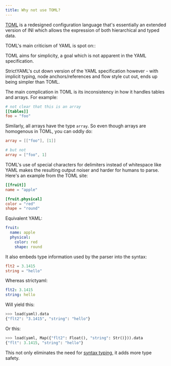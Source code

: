 ```yaml
---
title: Why not use TOML?
---
```


[TOML](https://github.com/toml-lang/toml) is a redesigned configuration language that's essentially an extended version of INI which
allows the expression of both hierarchical and typed data.

TOML's main criticism of YAML is spot on::

  TOML aims for simplicity, a goal which is not apparent in the YAML specification.

StrictYAML's cut down version of the YAML specification however - with implicit typing, node anchors/references and flow style cut out,
ends up being simpler than TOML.

The main complication in TOML is its inconsistency in how it handles tables and arrays. For example:

```toml
# not clear that this is an array
[[tables]]
foo = "foo"
```

Similarly, all arrays have the type `array`. So even though arrays are homogenous in TOML, you can oddly do:

```toml
array = [["foo"], [1]]

# but not
array = ["foo", 1]
```

TOML's use of special characters for delimiters instead of whitespace like YAML makes the resulting output noiser and harder for humans
to parse. Here's an example from the TOML site:

```toml
[[fruit]]
name = "apple"

[fruit.physical]
color = "red"
shape = "round"
```

Equivalent YAML:

```yaml
fruit:
  name: apple
  physical:
    color: red
    shape: round
```

It also embeds type information used by the parser into the syntax:

```toml
flt2 = 3.1415
string = "hello"
```

Whereas strictyaml:

```yaml
flt2: 3.1415
string: hello
```

Will yield this:

```python
>>> load(yaml).data
{"flt2": "3.1415", "string": "hello"}
```

Or this:

```python
>>> load(yaml, Map({"flt2": Float(), "string": Str()})).data
{"flt": 3.1415, "string": "hello"}
```

This not only eliminates the need for [syntax typing](https://github.com/crdoconnor/strictyaml/blob/master/FAQ.rst#what-is-wrong-with-explicit-syntax-typing-in-a-readable-configuration-languages>), it adds more type safety.
